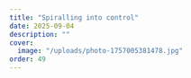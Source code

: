 ```yaml
---
title: "Spiralling into control"
date: 2025-09-04
description: ""
cover:
  image: "/uploads/photo-1757005381478.jpg"
order: 49
---
```


